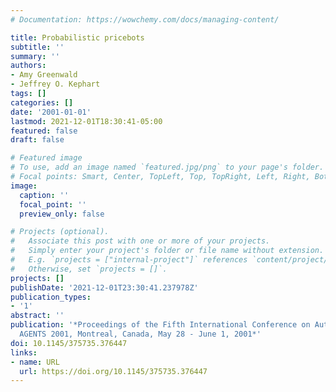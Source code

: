 ```yaml
---
# Documentation: https://wowchemy.com/docs/managing-content/

title: Probabilistic pricebots
subtitle: ''
summary: ''
authors:
- Amy Greenwald
- Jeffrey O. Kephart
tags: []
categories: []
date: '2001-01-01'
lastmod: 2021-12-01T18:30:41-05:00
featured: false
draft: false

# Featured image
# To use, add an image named `featured.jpg/png` to your page's folder.
# Focal points: Smart, Center, TopLeft, Top, TopRight, Left, Right, BottomLeft, Bottom, BottomRight.
image:
  caption: ''
  focal_point: ''
  preview_only: false

# Projects (optional).
#   Associate this post with one or more of your projects.
#   Simply enter your project's folder or file name without extension.
#   E.g. `projects = ["internal-project"]` references `content/project/deep-learning/index.md`.
#   Otherwise, set `projects = []`.
projects: []
publishDate: '2021-12-01T23:30:41.237978Z'
publication_types:
- '1'
abstract: ''
publication: '*Proceedings of the Fifth International Conference on Autonomous Agents,
  AGENTS 2001, Montreal, Canada, May 28 - June 1, 2001*'
doi: 10.1145/375735.376447
links:
- name: URL
  url: https://doi.org/10.1145/375735.376447
---
```

